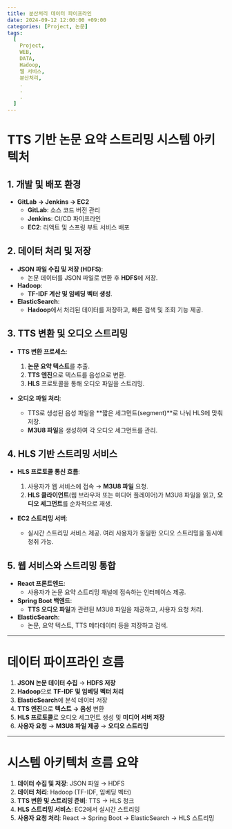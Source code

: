 ```yaml
---
title: 분산처리 데이터 파이프라인
date: 2024-09-12 12:00:00 +09:00
categories: [Project, 논문]
tags:
  [
    Project,
    WEB,
    DATA,
    Hadoop,
    웹 서비스,
    분산처리,
    .
    .
    .
  ]
---
```


# TTS 기반 논문 요약 스트리밍 시스템 아키텍처

## 1. 개발 및 배포 환경
- **GitLab → Jenkins → EC2**
  - **GitLab**: 소스 코드 버전 관리
  - **Jenkins**: CI/CD 파이프라인
  - **EC2**: 리액트 및 스프링 부트 서비스 배포

## 2. 데이터 처리 및 저장
- **JSON 파일 수집 및 저장 (HDFS)**: 
  - 논문 데이터를 JSON 파일로 변환 후 **HDFS**에 저장.
- **Hadoop**: 
  - **TF-IDF 계산 및 임베딩 벡터 생성**.
- **ElasticSearch**: 
  - **Hadoop**에서 처리된 데이터를 저장하고, 빠른 검색 및 조회 기능 제공.

## 3. TTS 변환 및 오디오 스트리밍
- **TTS 변환 프로세스**:
  1. **논문 요약 텍스트**를 추출.
  2. **TTS 엔진**으로 텍스트를 음성으로 변환.
  3. **HLS** 프로토콜을 통해 오디오 파일을 스트리밍.

- **오디오 파일 처리**:
  - TTS로 생성된 음성 파일을 **짧은 세그먼트(segment)**로 나눠 HLS에 맞춰 저장.
  - **M3U8 파일**을 생성하여 각 오디오 세그먼트를 관리.

## 4. HLS 기반 스트리밍 서비스
- **HLS 프로토콜 통신 흐름**:
  1. 사용자가 웹 서비스에 접속 → **M3U8 파일** 요청.
  2. **HLS 클라이언트**(웹 브라우저 또는 미디어 플레이어)가 M3U8 파일을 읽고, **오디오 세그먼트**를 순차적으로 재생.

- **EC2 스트리밍 서버**: 
  - 실시간 스트리밍 서비스 제공. 여러 사용자가 동일한 오디오 스트리밍을 동시에 청취 가능.

## 5. 웹 서비스와 스트리밍 통합
- **React 프론트엔드**: 
  - 사용자가 논문 요약 스트리밍 채널에 접속하는 인터페이스 제공.
- **Spring Boot 백엔드**: 
  - **TTS 오디오 파일**과 관련된 M3U8 파일을 제공하고, 사용자 요청 처리.
- **ElasticSearch**: 
  - 논문, 요약 텍스트, TTS 메타데이터 등을 저장하고 검색.

---

# 데이터 파이프라인 흐름

1. **JSON 논문 데이터 수집** → **HDFS 저장**
2. **Hadoop**으로 **TF-IDF 및 임베딩 벡터 처리**
3. **ElasticSearch**에 분석 데이터 저장
4. **TTS 엔진**으로 **텍스트 → 음성** 변환 
5. **HLS 프로토콜**로 오디오 세그먼트 생성 및 **미디어 서버 저장**
6. **사용자 요청** → **M3U8 파일 제공** → **오디오 스트리밍**

---

# 시스템 아키텍처 흐름 요약

1. **데이터 수집 및 저장**: JSON 파일 → HDFS
2. **데이터 처리**: Hadoop (TF-IDF, 임베딩 벡터)
3. **TTS 변환 및 스트리밍 준비**: TTS → HLS 청크
4. **HLS 스트리밍 서비스**: EC2에서 실시간 스트리밍
5. **사용자 요청 처리**: React → Spring Boot → ElasticSearch → HLS 스트리밍
